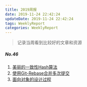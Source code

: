 ```yaml
---
title: 2019周报
date: 2019-11-24 22:42:24
updateDate: 2019-11-24 22:42:24
tags: WeeklyReport
categories: WeeklyReport
---
```

> 记录当周看到比较好的文章和资源

##### No.46
1. [美丽的一致性Hash算法](https://juejin.im/post/5dce584bf265da0bee500802)
2. [使用Git-Rebase合并多次提交](https://juejin.im/post/5dce08ae5188254ea020ffaf)
3. [面向对象的设计过程](https://mp.weixin.qq.com/s/VIkxGIq6l5BeWDsv4hC7rQ)